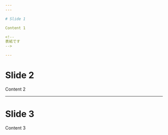 ```yaml
---
---

# Slide 1

Content 1

<!--
表紙です
-->

---
```


# Slide 2

Content 2

<!--
2枚目です
-->

---

# Slide 3

Content 3

<!--
最後です
-->